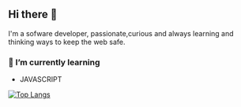## Hi there 👋

I'm a sofware developer, passionate,curious and always learning and thinking ways to keep the web safe.

### 🌱 I’m currently learning
- JAVASCRIPT

[![Top Langs](https://github-readme-stats.vercel.app/api/top-langs/?username=callmeog&theme=blue-green&layout=compact&)](https://github.com/anuraghazra/github-readme-stats)